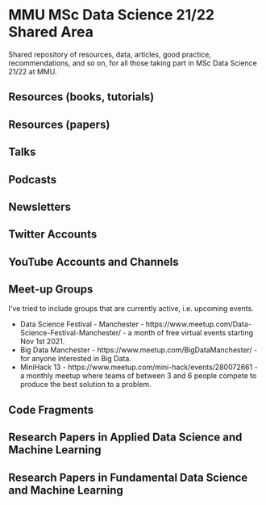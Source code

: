 # MMU MSc Data Science 21/22 Shared Area

Shared repository of resources, data, articles, good practice, recommendations, and so on, for all those taking part in MSc Data Science 21/22 at MMU.


## Resources (books, tutorials)


## Resources (papers)


## Talks


## Podcasts


## Newsletters


## Twitter Accounts


## YouTube Accounts and Channels


## Meet-up Groups
I've tried to include groups that are currently active, i.e. upcoming events.

<ul>
  <li>Data Science Festival - Manchester - https://www.meetup.com/Data-Science-Festival-Manchester/ - a month of free virtual events starting Nov 1st 2021.</li>
  <li>Big Data Manchester - https://www.meetup.com/BigDataManchester/ - for anyone interested in Big Data.</li>
  <li>MiniHack 13 - https://www.meetup.com/mini-hack/events/280072661 - a monthly meetup where teams of between 3 and 6 people compete to produce the best solution to a problem.</li>
</ul>


## Code Fragments


## Research Papers in Applied Data Science and Machine Learning


## Research Papers in Fundamental Data Science and Machine Learning


